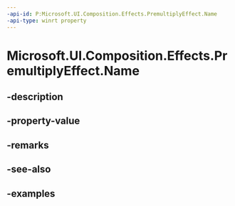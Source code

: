 ```yaml
---
-api-id: P:Microsoft.UI.Composition.Effects.PremultiplyEffect.Name
-api-type: winrt property
---
```


# Microsoft.UI.Composition.Effects.PremultiplyEffect.Name

<!--
public string Name { get; set; }
-->


## -description

## -property-value

## -remarks

## -see-also

## -examples


